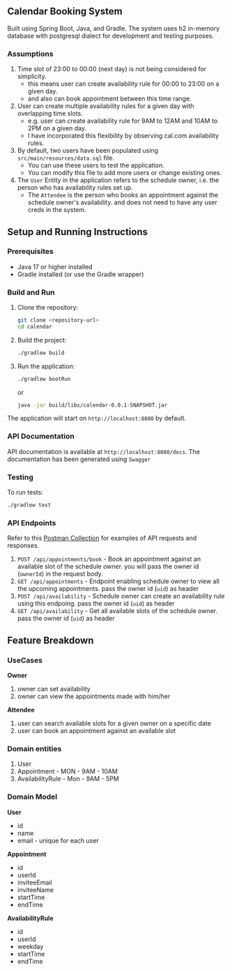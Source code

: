 ## Calendar Booking System
Built using Spring Boot, Java, and Gradle. The system uses h2 in-memory database with postgresql dialect for development and testing purposes.

### Assumptions
1. Time slot of 23:00 to 00:00 (next day) is not being considered for simplicity.
    - this means user can create availability rule for 00:00 to 23:00 on a given day.
    - and also can book appointment between this time range.
2. User can create multiple availability rules for a given day with overlapping time slots.
    - e.g. user can create availability rule for 9AM to 12AM and 10AM to 2PM on a given day.
    - I have incorporated this flexibility by observing cal.com availability rules.
3. By default, two users have been populated using `src/main/resources/data.sql` file.
    - You can use these users to test the application.
    - You can modify this file to add more users or change existing ones.
4. The `User` Entity in the application refers to the schedule owner, i.e. the person who has availability rules set up.
    - The `Attendee` is the person who books an appointment against the schedule owner's availability. and does not need to have any user creds in the system.

## Setup and Running Instructions

### Prerequisites
- Java 17 or higher installed
- Gradle installed (or use the Gradle wrapper)

### Build and Run
1. Clone the repository:
   ```bash
   git clone <repository-url>
   cd calendar
   ```
2. Build the project:
   ```bash
   ./gradlew build
   ```
3. Run the application:
   ```bash
   ./gradlew bootRun
   ```
   or
   ```bash
   java -jar build/libs/calendar-0.0.1-SNAPSHOT.jar
   ```

The application will start on `http://localhost:8080` by default.

### API Documentation
API documentation is available at `http://localhost:8080/docs`. The documentation has been generated using `Swagger`

### Testing
To run tests:
```bash
./gradlew test
```

### API Endpoints
Refer to this [Postman Collection](https://documenter.getpostman.com/view/20218768/2sB3BEnVfJ) for examples of API requests and responses.
1. `POST /api/appointments/book` - Book an appointment against an available slot of the schedule owner. you will pass the owner id (`ownerId`) in the request body. 
2. `GET /api/appointments` - Endpoint enabling schedule owner to view all the upcoming appointments. pass the owner id (`uid`) as header
3. `POST /api/availability` - Schedule owner can create an availability rule using this endpoing. pass the owner id (`uid`) as header
4. `GET /api/availability` - Get all available slots of the schedule owner. pass the owner id (`uid`) as header

## Feature Breakdown
### UseCases
**Owner**
1. owner can set availability
2. owner can view the appointments made with him/her

**Attendee**
1. user can search available slots for a given owner on a specific date
2. user can book an appointment against an available slot

### Domain entities
1. User
2. Appointment - MON - 9AM - 10AM
3. AvailabilityRule - Mon - 9AM - 5PM

### Domain Model

**User**
- id
- name
- email - unique for each user

**Appointment**
- id
- userId
- inviteeEmail
- inviteeName
- startTime
- endTime

**AvailabilityRule**
- id
- userId
- weekday
- startTime
- endTime
